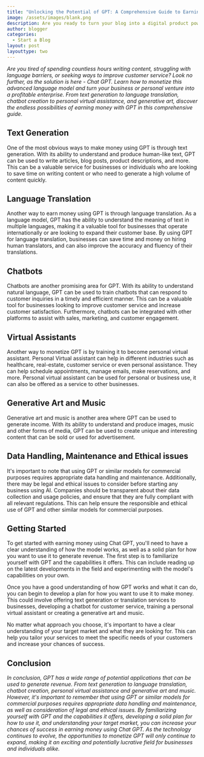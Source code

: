 ```yaml
---
title: "Unlocking the Potential of GPT: A Comprehensive Guide to Earning Money Using Chat GPT"
image: /assets/images/blank.png
description: Are you ready to turn your blog into a digital product powerhouse? Then it's time to learn about selling digital products on your blog! In this detailed beginner's guide, we'll show you how to identify your expertise, research your target market, create a valuable digital product, set up a payment system, promote your product, and deliver it to your customers. With our step-by-step guide, you'll be well on your way to monetizing your blog and earning a steady stream of income online. Let's get started!
author: blogger
categories:
  - Start a Blog
layout: post
layouttype: two
---
```


_Are you tired of spending countless hours writing content, struggling with language barriers, or seeking ways to improve customer service? Look no further, as the solution is here - Chat GPT. Learn how to monetize this advanced language model and turn your business or personal venture into a profitable enterprise. From text generation to language translation, chatbot creation to personal virtual assistance, and generative art, discover the endless possibilities of earning money with GPT in this comprehensive guide._

## Text Generation

One of the most obvious ways to make money using GPT is through text generation. With its ability to understand and produce human-like text, GPT can be used to write articles, blog posts, product descriptions, and more. This can be a valuable service for businesses or individuals who are looking to save time on writing content or who need to generate a high volume of content quickly.

## Language Translation

Another way to earn money using GPT is through language translation. As a language model, GPT has the ability to understand the meaning of text in multiple languages, making it a valuable tool for businesses that operate internationally or are looking to expand their customer base. By using GPT for language translation, businesses can save time and money on hiring human translators, and can also improve the accuracy and fluency of their translations.

## Chatbots

Chatbots are another promising area for GPT. With its ability to understand natural language, GPT can be used to train chatbots that can respond to customer inquiries in a timely and efficient manner. This can be a valuable tool for businesses looking to improve customer service and increase customer satisfaction. Furthermore, chatbots can be integrated with other platforms to assist with sales, marketing, and customer engagement.

## Virtual Assistants

Another way to monetize GPT is by training it to become personal virtual assistant. Personal Virtual assistant can help in different industries such as healthcare, real-estate, customer service or even personal assistance. They can help schedule appointments, manage emails, make reservations, and more. Personal virtual assistant can be used for personal or business use, it can also be offered as a service to other businesses.

## Generative Art and Music

Generative art and music is another area where GPT can be used to generate income. With its ability to understand and produce images, music and other forms of media, GPT can be used to create unique and interesting content that can be sold or used for advertisement.

## Data Handling, Maintenance and Ethical issues

It's important to note that using GPT or similar models for commercial purposes requires appropriate data handling and maintenance. Additionally, there may be legal and ethical issues to consider before starting any business using AI. Companies should be transparent about their data collection and usage policies, and ensure that they are fully compliant with all relevant regulations. This can help ensure the responsible and ethical use of GPT and other similar models for commercial purposes.

## Getting Started

To get started with earning money using Chat GPT, you'll need to have a clear understanding of how the model works, as well as a solid plan for how you want to use it to generate revenue. The first step is to familiarize yourself with GPT and the capabilities it offers. This can include reading up on the latest developments in the field and experimenting with the model's capabilities on your own.

Once you have a good understanding of how GPT works and what it can do, you can begin to develop a plan for how you want to use it to make money. This could involve offering text generation or translation services to businesses, developing a chatbot for customer service, training a personal virtual assistant or creating a generative art and music.

No matter what approach you choose, it's important to have a clear understanding of your target market and what they are looking for. This can help you tailor your services to meet the specific needs of your customers and increase your chances of success.

## Conclusion

_In conclusion, GPT has a wide range of potential applications that can be used to generate revenue. From text generation to language translation, chatbot creation, personal virtual assistance and generative art and music. However, it's important to remember that using GPT or similar models for commercial purposes requires appropriate data handling and maintenance, as well as consideration of legal and ethical issues. By familiarizing yourself with GPT and the capabilities it offers, developing a solid plan for how to use it, and understanding your target market, you can increase your chances of success in earning money using Chat GPT. As the technology continues to evolve, the opportunities to monetize GPT will only continue to expand, making it an exciting and potentially lucrative field for businesses and individuals alike._
